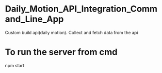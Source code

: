 # Daily_Motion_API_Integration_Command_Line_App
Custom build api(daily motion). Collect and fetch data from the api

# To run the server from cmd
npm start
